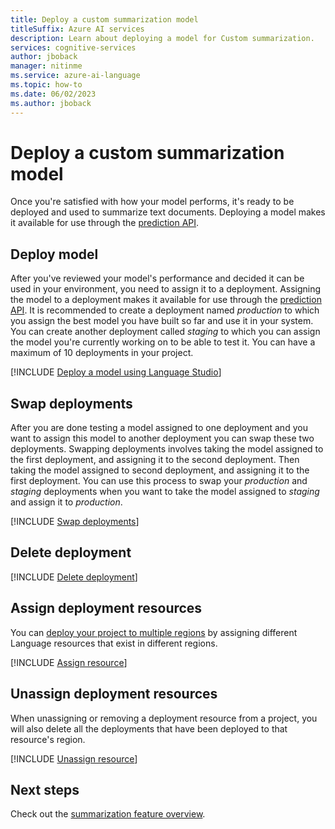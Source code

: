 ```yaml
---
title: Deploy a custom summarization model
titleSuffix: Azure AI services
description: Learn about deploying a model for Custom summarization.
services: cognitive-services
author: jboback
manager: nitinme
ms.service: azure-ai-language
ms.topic: how-to
ms.date: 06/02/2023
ms.author: jboback
---
```


# Deploy a custom summarization model

Once you're satisfied with how your model performs, it's ready to be deployed and used to summarize text documents. Deploying a model makes it available for use through the [prediction API](https://aka.ms/ct-runtime-swagger).

<!--## Prerequisites

* A successfully [created project](create-project.md) with a configured Azure storage account.
* Text data that has [been uploaded](design-schema.md#data-preparation) to your storage account.
* [Labeled data](label-data.md) and a successfully [trained model](train-model.md).
* Reviewed the [model evaluation details](view-model-evaluation.md) to determine how your model is performing.

For more information, see [project development lifecycle](../overview.md#project-development-lifecycle).-->

## Deploy model

After you've reviewed your model's performance and decided it can be used in your environment, you need to assign it to a deployment. Assigning the model to a deployment makes it available for use through the [prediction API](https://aka.ms/ct-runtime-swagger). It is recommended to create a deployment named *production* to which you assign the best model you have built so far and use it in your system. You can create another deployment called *staging* to which you can assign the model you're currently working on to be able to test it. You can have a maximum of 10 deployments in your project. 

[!INCLUDE [Deploy a model using Language Studio](../../../includes/custom/language-studio/deployment.md)]
   
## Swap deployments

After you are done testing a model assigned to one deployment and you want to assign this model to another deployment you can swap these two deployments. Swapping deployments involves taking the model assigned to the first deployment, and assigning it to the second deployment. Then taking the model assigned to second deployment, and assigning it to the first deployment. You can use this process to swap your *production* and *staging* deployments when you want to take the model assigned to *staging* and assign it to *production*. 

[!INCLUDE [Swap deployments](../../../includes/custom/language-studio/swap-deployment.md)]

## Delete deployment

[!INCLUDE [Delete deployment](../../../includes/custom/language-studio/delete-deployment.md)]

## Assign deployment resources

You can [deploy your project to multiple regions](../../../concepts/custom-features/multi-region-deployment.md) by assigning different Language resources that exist in different regions.

[!INCLUDE [Assign resource](../../../includes/custom/language-studio/assign-resources.md)]

## Unassign deployment resources

When unassigning or removing a deployment resource from a project, you will also delete all the deployments that have been deployed to that resource's region.

[!INCLUDE [Unassign resource](../../../includes/custom/language-studio/unassign-resources.md)]

## Next steps

Check out the [summarization feature overview](../../overview.md).
